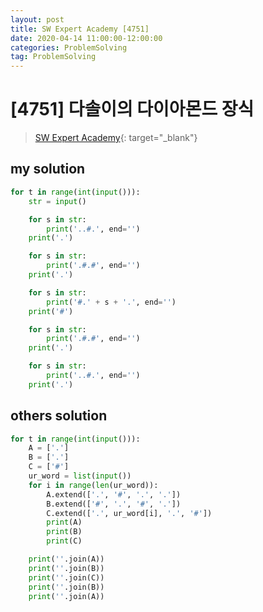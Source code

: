 ```yaml
---
layout: post
title: SW Expert Academy [4751]
date: 2020-04-14 11:00:00-12:00:00
categories: ProblemSolving
tag: ProblemSolving
---
```


# [4751] 다솔이의 다이아몬드 장식
> [SW Expert Academy](https://swexpertacademy.com/main/main.do){: target="_blank"}

## my solution
```python
for t in range(int(input())):
    str = input()

    for s in str:
        print('..#.', end='')
    print('.')

    for s in str:
        print('.#.#', end='')
    print('.')

    for s in str:
        print('#.' + s + '.', end='')
    print('#')

    for s in str:
        print('.#.#', end='')
    print('.')

    for s in str:
        print('..#.', end='')
    print('.')
```

## others solution
```python
for t in range(int(input())):
    A = ['.']
    B = ['.']
    C = ['#']
    ur_word = list(input())
    for i in range(len(ur_word)):
        A.extend(['.', '#', '.', '.'])
        B.extend(['#', '.', '#', '.'])
        C.extend(['.', ur_word[i], '.', '#'])
        print(A)
        print(B)
        print(C)

    print(''.join(A))
    print(''.join(B))
    print(''.join(C))
    print(''.join(B))
    print(''.join(A))
```
